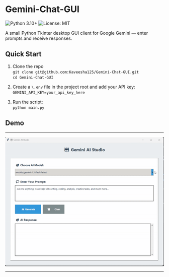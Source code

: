 # Gemini-Chat-GUI

![Python 3.10+](https://img.shields.io/badge/python-3.10%2B-blue) ![License: MIT](https://img.shields.io/badge/license-MIT-green)

A small Python Tkinter desktop GUI client for Google Gemini — enter prompts and receive responses.

## Quick Start

1. Clone the repo  
   `git clone git@github.com:Kaveesha125/Gemini-Chat-GUI.git`  
   `cd Gemini-Chat-GUI`

2. Create a `\.env` file in the project root and add your API key:  
   `GEMINI_API_KEY=your_api_key_here`

3. Run the script:  
   `python main.py`

## Demo

---
![Tutorial GIF](demo.gif)

---
